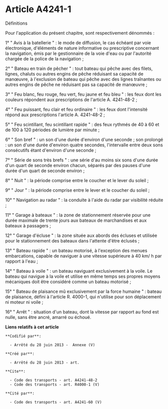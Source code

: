 # Article A4241-1

Définitions 

Pour l'application du présent chapitre, sont respectivement dénommés : 

1° " Avis à la batellerie " : le mode de diffusion, le cas échéant par voie électronique, d'éléments de nature informative ou
prescriptive concernant la navigation, émis par le gestionnaire de la voie d'eau ou par l'autorité chargée de la police de la
navigation ; 

2° " Bateau en train de pêcher " : tout bateau qui pêche avec des filets, lignes, chaluts ou autres engins de pêche réduisant
sa capacité de manœuvre, à l'exclusion de bateau qui pêche avec des lignes traînantes ou autres engins de pêche ne réduisant
pas sa capacité de manœuvre ; 

3° " Feu blanc, feu rouge, feu vert, feu jaune et feu bleu " : les feux dont les couleurs répondent aux prescriptions de
l'article A. 4241-48-2 ; 

4° " Feu puissant, feu clair et feu ordinaire " : les feux dont l'intensité répond aux prescriptions l'article A.
4241-48-2 ; 

5° " Feu scintillant, feu scintillant rapide " : des feux rythmés de 40 à 60 et de 100 à 120 périodes de lumière par
minute ; 

6° " Son bref " : un son d'une durée d'environ d'une seconde ; son prolongé : un son d'une durée d'environ quatre secondes,
l'intervalle entre deux sons consécutifs étant d'environ d'une seconde ; 

7° " Série de sons très brefs " : une série d'au moins six sons d'une durée d'un quart de seconde environ chacun, séparés par
des pauses d'une durée d'un quart de seconde environ ; 

8° " Nuit " : la période comprise entre le coucher et le lever du soleil ; 

9° " Jour " : la période comprise entre le lever et le coucher du soleil ; 

10° " Navigation au radar " : la conduite à l'aide du radar par visibilité réduite ; 

11° " Garage à bateaux " : la zone de stationnement réservée pour une durée maximale de trente jours aux bateaux de
marchandises et aux bateaux à passagers ; 

12° " Garage d'écluse " : la zone située aux abords des écluses et utilisée pour le stationnement des bateaux dans l'attente
d'être éclusés ; 

13° " Bateau rapide " : un bateau motorisé, à l'exception des menues embarcations, capable de naviguer à une vitesse
supérieure à 40 km/ h par rapport à l'eau ; 

14° " Bateau à voile " : un bateau naviguant exclusivement à la voile. Le bateau qui navigue à la voile et utilise en même
temps ses propres moyens mécaniques doit être considéré comme un bateau motorisé ; 

15° " Bateau de plaisance mû exclusivement par la force humaine " : bateau de plaisance, défini à l'article R. 4000-1, qui
n'utilise pour son déplacement ni moteur ni voile ; 

16° " Arrêt " : situation d'un bateau, dont la vitesse par rapport au fond est nulle, sans être ancré, amarré ou échoué.

**Liens relatifs à cet article**

	**Codifié par**:

	  - Arrêté du 28 juin 2013 -  Annexe (V)

	**Créé par**:

	  - Arrêté du 28 juin 2013 - art.

	**Cite**:

	  - Code des transports - art. A4241-48-2
	  - Code des transports - art. R4000-1 (V)

	**Cité par**:

	  - Code des transports - art. A4241-60 (V)
